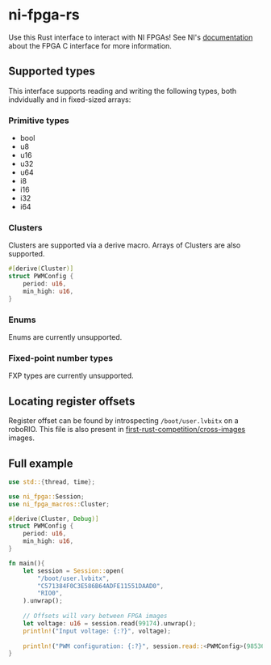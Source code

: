 # ni-fpga-rs
Use this Rust interface to interact with NI FPGAs! See NI's [documentation](http://zone.ni.com/reference/en-XX/help/372928G-01/) about the FPGA C interface for more information.

## Supported types
This interface supports reading and writing the following types, both indvidually and in fixed-sized arrays:

### Primitive types
* bool
* u8
* u16
* u32
* u64
* i8
* i16
* i32
* i64

### Clusters
Clusters are supported via a derive macro. Arrays of Clusters are also supported.
```rust
#[derive(Cluster)]
struct PWMConfig {
    period: u16,
    min_high: u16,
}
```

### Enums
Enums are currently unsupported.

### Fixed-point number types
FXP types are currently unsupported.

## Locating register offsets
Register offset can be found by introspecting `/boot/user.lvbitx` on a roboRIO. This file is also present in [first-rust-competition/cross-images](https://github.com/first-rust-competition/cross-images) images.

## Full example
```rust
use std::{thread, time};

use ni_fpga::Session;
use ni_fpga_macros::Cluster;

#[derive(Cluster, Debug)]
struct PWMConfig {
    period: u16,
    min_high: u16,
}

fn main(){
    let session = Session::open(
        "/boot/user.lvbitx",
        "C571384F0C3E586B64ADFE11551DAAD0",
        "RIO0",
    ).unwrap();
    
    // Offsets will vary between FPGA images
    let voltage: u16 = session.read(99174).unwrap();
    println!("Input voltage: {:?}", voltage);
    
    println!("PWM configuration: {:?}", session.read::<PWMConfig>(98536).unwrap());
}
```
